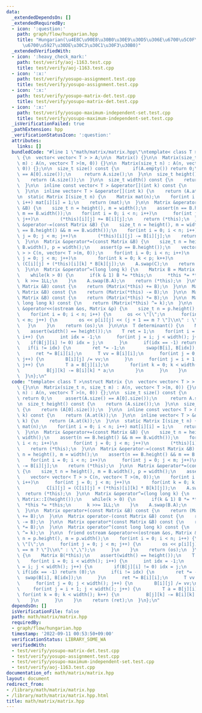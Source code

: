 ```yaml
---
data:
  _extendedDependsOn: []
  _extendedRequiredBy:
  - icon: ':question:'
    path: graph/flow/hungarian.hpp
    title: "Hungarian(\u4E8C\u90E8\u30B0\u30E9\u30D5\u306E\u6700\u5C0F\u91CD\u307F\
      \u6700\u5927\u30DE\u30C3\u30C1\u30F3\u30B0)"
  _extendedVerifiedWith:
  - icon: ':heavy_check_mark:'
    path: test/verify/aoj-1163.test.cpp
    title: test/verify/aoj-1163.test.cpp
  - icon: ':x:'
    path: test/verify/yosupo-assignment.test.cpp
    title: test/verify/yosupo-assignment.test.cpp
  - icon: ':x:'
    path: test/verify/yosupo-matrix-det.test.cpp
    title: test/verify/yosupo-matrix-det.test.cpp
  - icon: ':x:'
    path: test/verify/yosupo-maximum-independent-set.test.cpp
    title: test/verify/yosupo-maximum-independent-set.test.cpp
  _isVerificationFailed: true
  _pathExtension: hpp
  _verificationStatusIcon: ':question:'
  attributes:
    links: []
  bundledCode: "#line 1 \"math/matrix/matrix.hpp\"\ntemplate< class T >\nstruct Matrix\
    \ {\n  vector< vector< T > > A;\n\n  Matrix() {}\n\n  Matrix(size_t n, size_t\
    \ m) : A(n, vector< T >(m, 0)) {}\n\n  Matrix(size_t n) : A(n, vector< T >(n,\
    \ 0)) {};\n\n  size_t size() const {\n     if(A.empty()) return 0;\n     assert(A.size()\
    \ == A[0].size());\n     return A.size();\n  }\n\n  size_t height() const {\n\
    \    return (A.size());\n  }\n\n  size_t width() const {\n    return (A[0].size());\n\
    \  }\n\n  inline const vector< T > &operator[](int k) const {\n    return (A.at(k));\n\
    \  }\n\n  inline vector< T > &operator[](int k) {\n    return (A.at(k));\n  }\n\
    \n  static Matrix I(size_t n) {\n    Matrix mat(n);\n    for(int i = 0; i < n;\
    \ i++) mat[i][i] = 1;\n    return (mat);\n  }\n\n  Matrix &operator+=(const Matrix\
    \ &B) {\n    size_t n = height(), m = width();\n    assert(n == B.height() &&\
    \ m == B.width());\n    for(int i = 0; i < n; i++)\n      for(int j = 0; j < m;\
    \ j++)\n        (*this)[i][j] += B[i][j];\n    return (*this);\n  }\n\n  Matrix\
    \ &operator-=(const Matrix &B) {\n    size_t n = height(), m = width();\n    assert(n\
    \ == B.height() && m == B.width());\n    for(int i = 0; i < n; i++)\n      for(int\
    \ j = 0; j < m; j++)\n        (*this)[i][j] -= B[i][j];\n    return (*this);\n\
    \  }\n\n  Matrix &operator*=(const Matrix &B) {\n    size_t n = height(), m =\
    \ B.width(), p = width();\n    assert(p == B.height());\n    vector< vector< T\
    \ > > C(n, vector< T >(m, 0));\n    for(int i = 0; i < n; i++)\n      for(int\
    \ j = 0; j < m; j++)\n        for(int k = 0; k < p; k++)\n          C[i][j] =\
    \ (C[i][j] + (*this)[i][k] * B[k][j]);\n    A.swap(C);\n    return (*this);\n\
    \  }\n\n  Matrix &operator^=(long long k) {\n    Matrix B = Matrix::I(height());\n\
    \    while(k > 0) {\n      if(k & 1) B *= *this;\n      *this *= *this;\n    \
    \  k >>= 1LL;\n    }\n    A.swap(B.A);\n    return (*this);\n  }\n\n  Matrix operator+(const\
    \ Matrix &B) const {\n    return (Matrix(*this) += B);\n  }\n\n  Matrix operator-(const\
    \ Matrix &B) const {\n    return (Matrix(*this) -= B);\n  }\n\n  Matrix operator*(const\
    \ Matrix &B) const {\n    return (Matrix(*this) *= B);\n  }\n\n  Matrix operator^(const\
    \ long long k) const {\n    return (Matrix(*this) ^= k);\n  }\n\n  friend ostream\
    \ &operator<<(ostream &os, Matrix &p) {\n    size_t n = p.height(), m = p.width();\n\
    \    for(int i = 0; i < n; i++) {\n      os << \"[\";\n      for(int j = 0; j\
    \ < m; j++) {\n        os << p[i][j] << (j + 1 == m ? \"]\\n\" : \",\");\n   \
    \   }\n    }\n    return (os);\n  }\n\n\n  T determinant() {\n    Matrix B(*this);\n\
    \    assert(width() == height());\n    T ret = 1;\n    for(int i = 0; i < width();\
    \ i++) {\n      int idx = -1;\n      for(int j = i; j < width(); j++) {\n    \
    \    if(B[j][i] != 0) idx = j;\n      }\n      if(idx == -1) return (0);\n   \
    \   if(i != idx) {\n        ret *= -1;\n        swap(B[i], B[idx]);\n      }\n\
    \      ret *= B[i][i];\n      T vv = B[i][i];\n      for(int j = 0; j < width();\
    \ j++) {\n        B[i][j] /= vv;\n      }\n      for(int j = i + 1; j < width();\
    \ j++) {\n        T a = B[j][i];\n        for(int k = 0; k < width(); k++) {\n\
    \          B[j][k] -= B[i][k] * a;\n        }\n      }\n    }\n    return (ret);\n\
    \  }\n};\n"
  code: "template< class T >\nstruct Matrix {\n  vector< vector< T > > A;\n\n  Matrix()\
    \ {}\n\n  Matrix(size_t n, size_t m) : A(n, vector< T >(m, 0)) {}\n\n  Matrix(size_t\
    \ n) : A(n, vector< T >(n, 0)) {};\n\n  size_t size() const {\n     if(A.empty())\
    \ return 0;\n     assert(A.size() == A[0].size());\n     return A.size();\n  }\n\
    \n  size_t height() const {\n    return (A.size());\n  }\n\n  size_t width() const\
    \ {\n    return (A[0].size());\n  }\n\n  inline const vector< T > &operator[](int\
    \ k) const {\n    return (A.at(k));\n  }\n\n  inline vector< T > &operator[](int\
    \ k) {\n    return (A.at(k));\n  }\n\n  static Matrix I(size_t n) {\n    Matrix\
    \ mat(n);\n    for(int i = 0; i < n; i++) mat[i][i] = 1;\n    return (mat);\n\
    \  }\n\n  Matrix &operator+=(const Matrix &B) {\n    size_t n = height(), m =\
    \ width();\n    assert(n == B.height() && m == B.width());\n    for(int i = 0;\
    \ i < n; i++)\n      for(int j = 0; j < m; j++)\n        (*this)[i][j] += B[i][j];\n\
    \    return (*this);\n  }\n\n  Matrix &operator-=(const Matrix &B) {\n    size_t\
    \ n = height(), m = width();\n    assert(n == B.height() && m == B.width());\n\
    \    for(int i = 0; i < n; i++)\n      for(int j = 0; j < m; j++)\n        (*this)[i][j]\
    \ -= B[i][j];\n    return (*this);\n  }\n\n  Matrix &operator*=(const Matrix &B)\
    \ {\n    size_t n = height(), m = B.width(), p = width();\n    assert(p == B.height());\n\
    \    vector< vector< T > > C(n, vector< T >(m, 0));\n    for(int i = 0; i < n;\
    \ i++)\n      for(int j = 0; j < m; j++)\n        for(int k = 0; k < p; k++)\n\
    \          C[i][j] = (C[i][j] + (*this)[i][k] * B[k][j]);\n    A.swap(C);\n  \
    \  return (*this);\n  }\n\n  Matrix &operator^=(long long k) {\n    Matrix B =\
    \ Matrix::I(height());\n    while(k > 0) {\n      if(k & 1) B *= *this;\n    \
    \  *this *= *this;\n      k >>= 1LL;\n    }\n    A.swap(B.A);\n    return (*this);\n\
    \  }\n\n  Matrix operator+(const Matrix &B) const {\n    return (Matrix(*this)\
    \ += B);\n  }\n\n  Matrix operator-(const Matrix &B) const {\n    return (Matrix(*this)\
    \ -= B);\n  }\n\n  Matrix operator*(const Matrix &B) const {\n    return (Matrix(*this)\
    \ *= B);\n  }\n\n  Matrix operator^(const long long k) const {\n    return (Matrix(*this)\
    \ ^= k);\n  }\n\n  friend ostream &operator<<(ostream &os, Matrix &p) {\n    size_t\
    \ n = p.height(), m = p.width();\n    for(int i = 0; i < n; i++) {\n      os <<\
    \ \"[\";\n      for(int j = 0; j < m; j++) {\n        os << p[i][j] << (j + 1\
    \ == m ? \"]\\n\" : \",\");\n      }\n    }\n    return (os);\n  }\n\n\n  T determinant()\
    \ {\n    Matrix B(*this);\n    assert(width() == height());\n    T ret = 1;\n\
    \    for(int i = 0; i < width(); i++) {\n      int idx = -1;\n      for(int j\
    \ = i; j < width(); j++) {\n        if(B[j][i] != 0) idx = j;\n      }\n     \
    \ if(idx == -1) return (0);\n      if(i != idx) {\n        ret *= -1;\n      \
    \  swap(B[i], B[idx]);\n      }\n      ret *= B[i][i];\n      T vv = B[i][i];\n\
    \      for(int j = 0; j < width(); j++) {\n        B[i][j] /= vv;\n      }\n \
    \     for(int j = i + 1; j < width(); j++) {\n        T a = B[j][i];\n       \
    \ for(int k = 0; k < width(); k++) {\n          B[j][k] -= B[i][k] * a;\n    \
    \    }\n      }\n    }\n    return (ret);\n  }\n};\n"
  dependsOn: []
  isVerificationFile: false
  path: math/matrix/matrix.hpp
  requiredBy:
  - graph/flow/hungarian.hpp
  timestamp: '2022-09-11 00:53:50+09:00'
  verificationStatus: LIBRARY_SOME_WA
  verifiedWith:
  - test/verify/yosupo-matrix-det.test.cpp
  - test/verify/yosupo-assignment.test.cpp
  - test/verify/yosupo-maximum-independent-set.test.cpp
  - test/verify/aoj-1163.test.cpp
documentation_of: math/matrix/matrix.hpp
layout: document
redirect_from:
- /library/math/matrix/matrix.hpp
- /library/math/matrix/matrix.hpp.html
title: math/matrix/matrix.hpp
---
```


